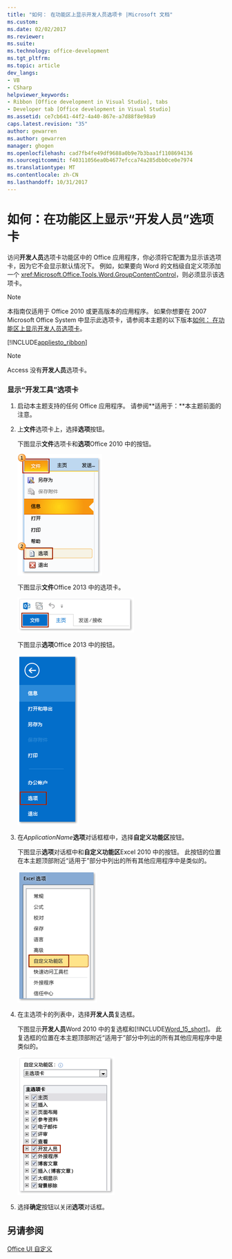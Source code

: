 ```yaml
---
title: "如何： 在功能区上显示开发人员选项卡 |Microsoft 文档"
ms.custom: 
ms.date: 02/02/2017
ms.reviewer: 
ms.suite: 
ms.technology: office-development
ms.tgt_pltfrm: 
ms.topic: article
dev_langs:
- VB
- CSharp
helpviewer_keywords:
- Ribbon [Office development in Visual Studio], tabs
- Developer tab [Office development in Visual Studio]
ms.assetid: ce7cb641-44f2-4a40-867e-a7d88f8e98a9
caps.latest.revision: "35"
author: gewarren
ms.author: gewarren
manager: ghogen
ms.openlocfilehash: cad7fb4fe49df9688a0b9e7b3baa1f1108694136
ms.sourcegitcommit: f40311056ea0b4677efcca74a285dbb0ce0e7974
ms.translationtype: MT
ms.contentlocale: zh-CN
ms.lasthandoff: 10/31/2017
---
```

# <a name="how-to-show-the-developer-tab-on-the-ribbon"></a>如何：在功能区上显示“开发人员”选项卡
  访问**开发人员**选项卡功能区中的 Office 应用程序，你必须将它配置为显示该选项卡，因为它不会显示默认情况下。 例如，如果要向 Word 的文档级自定义项添加一个 <xref:Microsoft.Office.Tools.Word.GroupContentControl>，则必须显示该选项卡。  
  
> [!NOTE]  
>  本指南仅适用于 Office 2010 或更高版本的应用程序。 如果你想要在 2007 Microsoft Office System 中显示此选项卡，请参阅本主题的以下版本[如何： 在功能区上显示开发人员选项卡](http://msdn.microsoft.com/library/bb608625(v=vs.90).aspx)。  
  
 [!INCLUDE[appliesto_ribbon](../vsto/includes/appliesto-ribbon-md.md)]  
  
> [!NOTE]  
>  Access 没有**开发人员**选项卡。  
  
### <a name="to-show-the-developer-tab"></a>显示“开发工具”选项卡  
  
1.  启动本主题支持的任何 Office 应用程序。 请参阅**适用于：**本主题前面的注意。  
  
2.  上**文件**选项卡上，选择**选项**按钮。  
  
     下图显示**文件**选项卡和**选项**Office 2010 中的按钮。  
  
     ![选择文件，Outlook 2010 中的选项](../vsto/media/vsto-office-file-tab.png "Outlook 2010 中选择文件，选项")  
  
     下图显示**文件**Office 2013 中的选项卡。  
  
     ![Outlook 2013 中的文件选项卡](../vsto/media/vsto-office2013-filetab.png "Outlook 2013 中的文件选项卡")  
  
     下图显示**选项**Office 2013 中的按钮。  
  
     ![Outlook 2013 Preview 中的选项按钮](../vsto/media/vsto-office2013-optionsbutton.png "Outlook 2013 Preview 中的选项按钮")  
  
3.  在*ApplicationName***选项**对话框框中，选择**自定义功能区**按钮。  
  
     下图显示**选项**对话框中和**自定义功能区**Excel 2010 中的按钮。 此按钮的位置在本主题顶部附近“适用于”部分中列出的所有其他应用程序中是类似的。  
  
     ![自定义功能区按钮](../vsto/media/vsto-office2010-customizeribbonbutton.png "在自定义功能区按钮")  
  
4.  在主选项卡的列表中，选择**开发人员**复选框。  
  
     下图显示**开发人员**Word 2010 中的复选框和[!INCLUDE[Word_15_short](../vsto/includes/word-15-short-md.md)]。 此复选框的位置在本主题顶部附近“适用于”部分中列出的所有其他应用程序中是类似的。  
  
     ![Word 选项对话框中的开发人员复选框](../vsto/media/vsto-office2010-developercheckbox.png "Word 选项对话框中的开发人员复选框")  
  
5.  选择**确定**按钮以关闭**选项**对话框。  
  
## <a name="see-also"></a>另请参阅  
 [Office UI 自定义](../vsto/office-ui-customization.md)  
  
  